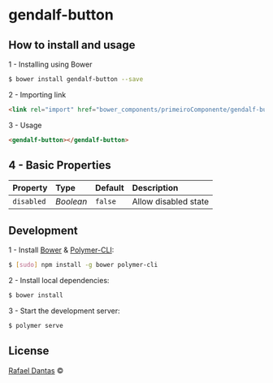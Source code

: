 # gendalf-button
## How to install and usage

1 - Installing using Bower 
```sh
$ bower install gendalf-button --save
```
2 - Importing link
```html
<link rel="import" href="bower_components/primeiroComponente/gendalf-button.html">
```
3 - Usage
```html
<gendalf-button></gendalf-button>
```

## 4 - Basic Properties

Property    | Type      | Default | Description
:---        |:---       |:---     |:---
`disabled`  | *Boolean* | `false` | Allow disabled state

## Development

1 - Install [Bower](http://bower.io/) & [Polymer-CLI](https://www.polymer-project.org/1.0/docs/tools/polymer-cli):

```sh
$ [sudo] npm install -g bower polymer-cli
```

2 - Install local dependencies:

```sh
$ bower install
```

3 - Start the development server:

```sh
$ polymer serve
```

## License

[Rafael Dantas](https://github.com/raffaeldantass) ©
